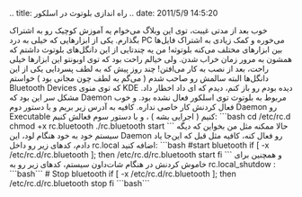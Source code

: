 .. title: راه اندازی بلوتوث در اسلکور .. date: 2011/5/9 14:5:20

خوب بعد از مدتی غیبت‌، توی این وبلاگ می‌خوام یه آموزش کوچیک رو به اشتراک
بگذارم‌. یکی از ابزار‌هایی که خیلی به درد PC می‌خوره و کمک زیادی به
اشتراک فایل‌ها بین ابزار‌های مختلف می‌کنه بلوتوثه‌! من یه چند‌تایی از
این دانگل‌های بلوتوث داشتم که همشون به مرور زمان خراب شدن‌. ولی خیالم
راحت بود که توی اوبونتو این ابزار‌ها خیلی راحت‌، بعد از نصب به کار
می‌افتن‌! چند روز پیش که به لطف پسر‌دایی یکی از این دانگل‌ها البته سالمش
رو صاحب شدم ( می‌گم به لطف چون مجانی بود ) خواستم Bluetooth Devices که
توی منوی KDE دیده بودم رو باز کنم‌، دیدم که ای داد اخطار داد‌. مشکل سر
این بود که Daemon مربوط به بلوتوث توی اسلکور فعال نشده بود‌. و خوب فعال
کردنش کار خاصی نداره‌. کافیه به آدرس زیر بریم و با دستور دوم Daemon رو
Executable کنیم‌ ( اجرایی بشه ) ، و با دستور سوم فعالش کنیم‌: \`\`\`bash
cd /etc/rc.d chmod +x rc.bluetooth ./rc.bluetooth start \`\`\` حالا
ممکنه مثل من بخواین که دیگه سیستم خود به خود هنگام لود‌، این Daemon رو
فعال کنه‌، کافیه مثل قبل که این‌جا یاد دادم‌، کد‌های زیر رو داخل
rc.local اضافه کنید‌: \`\`\`bash \#start bluetooth if [ -x
/etc/rc.d/rc.bluetooth ]; then /etc/rc.d/rc.bluetooth start fi \`\`\` و
همچنین برای خاموش کردنش در هنگام شات‌داون سیستم‌،‌ کد‌های زیر رو به
rc.local\_shutdow : \`\`\`bash\`\`\` \# Stop bluetooth if [ -x
/etc/rc.d/rc.bluetooth ]; then /etc/rc.d/rc.bluetooth stop fi
\`\`\`bash\`\`\`
